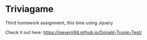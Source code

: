 # Triviagame
Third homework assignment, this time using Jquery

Check it out here: https://jsevern94.github.io/Donald-Trump-Test/
